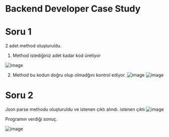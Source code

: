 # Backend Developer Case Study

# Soru 1

2 adet method oluşturuldu.
1. Method istediğiniz adet kadar kod üretiyor

![image](https://user-images.githubusercontent.com/23355859/219947959-b1aeab58-277d-41bb-b3c8-754742d9ca54.png)

2. Method bu kodun doğru olup olmadğını kontrol ediyor.
![image](https://user-images.githubusercontent.com/23355859/219948005-13f3e150-5d36-442f-9ab6-17f7a8fa67de.png)
![image](https://user-images.githubusercontent.com/23355859/219948028-725044b7-3b74-4bb1-aad3-ba7f80a706ec.png)

# Soru 2

Json parse methodu oluşturuldu ve istenen çıktı alındı.
istenen çıktı
![image](https://user-images.githubusercontent.com/23355859/219948229-94c30c4e-76c1-4b4e-b941-bb23d9ca6420.png)

Programın verdiği sonuç.

![image](https://user-images.githubusercontent.com/23355859/219948295-d8c29dcd-5f77-419c-982b-52aa1930d4c7.png)


